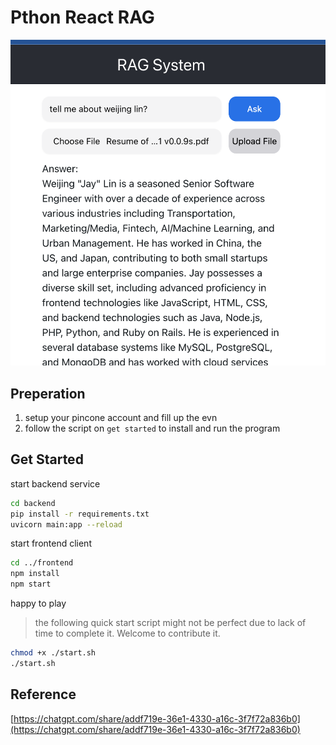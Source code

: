 # Pthon React RAG

![screenshot](./assets/image.png)

## Preperation

1. setup your pincone account and fill up the evn
2. follow the script on `get started` to install and run the program

## Get Started

start backend service

```sh
cd backend
pip install -r requirements.txt
uvicorn main:app --reload
```

start frontend client

```sh
cd ../frontend
npm install
npm start
```

happy to play

> the following quick start script might not be perfect due to lack of time to
complete it. Welcome to contribute it.

```sh
chmod +x ./start.sh
./start.sh
```

## Reference

[https://chatgpt.com/share/addf719e-36e1-4330-a16c-3f7f72a836b0](https://chatgpt.com/share/addf719e-36e1-4330-a16c-3f7f72a836b0)
